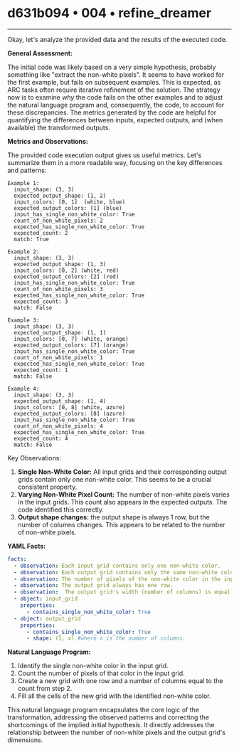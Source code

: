 # d631b094 • 004 • refine_dreamer

---
Okay, let's analyze the provided data and the results of the executed code.

**General Assessment:**

The initial code was likely based on a very simple hypothesis, probably something like "extract the non-white pixels". It seems to have worked for the first example, but fails on subsequent examples. This is expected, as ARC tasks often require iterative refinement of the solution. The strategy now is to examine *why* the code fails on the other examples and to adjust the natural language program and, consequently, the code, to account for these discrepancies. The metrics generated by the code are helpful for quantifying the differences between inputs, expected outputs, and (when available) the transformed outputs.

**Metrics and Observations:**

The provided code execution output gives us useful metrics. Let's summarize them in a more readable way, focusing on the key differences and patterns:
```
Example 1:
  input_shape: (3, 3)
  expected_output_shape: (1, 2)
  input_colors: [0, 1]  (white, blue)
  expected_output_colors: [1] (blue)
  input_has_single_non_white_color: True
  count_of_non_white_pixels: 2
  expected_has_single_non_white_color: True
  expected_count: 2
  match: True

Example 2:
  input_shape: (3, 3)
  expected_output_shape: (1, 3)
  input_colors: [0, 2] (white, red)
  expected_output_colors: [2] (red)
  input_has_single_non_white_color: True
  count_of_non_white_pixels: 3
  expected_has_single_non_white_color: True
  expected_count: 3
  match: False

Example 3:
  input_shape: (3, 3)
  expected_output_shape: (1, 1)
  input_colors: [0, 7] (white, orange)
  expected_output_colors: [7] (orange)
  input_has_single_non_white_color: True
  count_of_non_white_pixels: 1
  expected_has_single_non_white_color: True
  expected_count: 1
  match: False

Example 4:
  input_shape: (3, 3)
  expected_output_shape: (1, 4)
  input_colors: [0, 8] (white, azure)
  expected_output_colors: [8] (azure)
  input_has_single_non_white_color: True
  count_of_non_white_pixels: 4
  expected_has_single_non_white_color: True
  expected_count: 4
  match: False
```

Key Observations:

1.  **Single Non-White Color:** All input grids and their corresponding output grids contain only one non-white color. This seems to be a crucial consistent property.
2.  **Varying Non-White Pixel Count:** The number of non-white pixels varies in the input grids. This count also appears in the expected outputs. The code identified this correctly.
3. **Output shape changes:** the output shape is always 1 row, but the number of columns changes. This appears to be related to the number of non-white pixels.

**YAML Facts:**

```yaml
facts:
  - observation: Each input grid contains only one non-white color.
  - observation: Each output grid contains only the same non-white color as its corresponding input grid.
  - observation: The number of pixels of the non-white color in the input grid varies.
  - observation: The output grid always has one row.
  - observation:  The output grid's width (number of columns) is equal to the number of non-white pixels in the input grid.
  - object: input_grid
    properties:
      - contains_single_non_white_color: True
  - object: output_grid
    properties:
      - contains_single_non_white_color: True
      - shape: (1, x) #where x is the number of columns.
```

**Natural Language Program:**

1.  Identify the single non-white color in the input grid.
2.  Count the number of pixels of that color in the input grid.
3.  Create a new grid with one row and a number of columns equal to the count from step 2.
4.  Fill all the cells of the new grid with the identified non-white color.

This natural language program encapsulates the core logic of the transformation, addressing the observed patterns and correcting the shortcomings of the implied initial hypothesis. It directly addresses the relationship between the number of non-white pixels and the output grid's dimensions.


